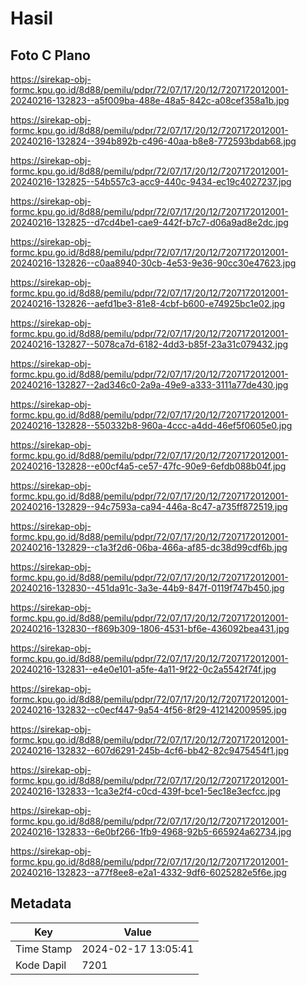 # Hasil

## Foto C Plano

https://sirekap-obj-formc.kpu.go.id/8d88/pemilu/pdpr/72/07/17/20/12/7207172012001-20240216-132823--a5f009ba-488e-48a5-842c-a08cef358a1b.jpg

https://sirekap-obj-formc.kpu.go.id/8d88/pemilu/pdpr/72/07/17/20/12/7207172012001-20240216-132824--394b892b-c496-40aa-b8e8-772593bdab68.jpg

https://sirekap-obj-formc.kpu.go.id/8d88/pemilu/pdpr/72/07/17/20/12/7207172012001-20240216-132825--54b557c3-acc9-440c-9434-ec19c4027237.jpg

https://sirekap-obj-formc.kpu.go.id/8d88/pemilu/pdpr/72/07/17/20/12/7207172012001-20240216-132825--d7cd4be1-cae9-442f-b7c7-d06a9ad8e2dc.jpg

https://sirekap-obj-formc.kpu.go.id/8d88/pemilu/pdpr/72/07/17/20/12/7207172012001-20240216-132826--c0aa8940-30cb-4e53-9e36-90cc30e47623.jpg

https://sirekap-obj-formc.kpu.go.id/8d88/pemilu/pdpr/72/07/17/20/12/7207172012001-20240216-132826--aefd1be3-81e8-4cbf-b600-e74925bc1e02.jpg

https://sirekap-obj-formc.kpu.go.id/8d88/pemilu/pdpr/72/07/17/20/12/7207172012001-20240216-132827--5078ca7d-6182-4dd3-b85f-23a31c079432.jpg

https://sirekap-obj-formc.kpu.go.id/8d88/pemilu/pdpr/72/07/17/20/12/7207172012001-20240216-132827--2ad346c0-2a9a-49e9-a333-3111a77de430.jpg

https://sirekap-obj-formc.kpu.go.id/8d88/pemilu/pdpr/72/07/17/20/12/7207172012001-20240216-132828--550332b8-960a-4ccc-a4dd-46ef5f0605e0.jpg

https://sirekap-obj-formc.kpu.go.id/8d88/pemilu/pdpr/72/07/17/20/12/7207172012001-20240216-132828--e00cf4a5-ce57-47fc-90e9-6efdb088b04f.jpg

https://sirekap-obj-formc.kpu.go.id/8d88/pemilu/pdpr/72/07/17/20/12/7207172012001-20240216-132829--94c7593a-ca94-446a-8c47-a735ff872519.jpg

https://sirekap-obj-formc.kpu.go.id/8d88/pemilu/pdpr/72/07/17/20/12/7207172012001-20240216-132829--c1a3f2d6-06ba-466a-af85-dc38d99cdf6b.jpg

https://sirekap-obj-formc.kpu.go.id/8d88/pemilu/pdpr/72/07/17/20/12/7207172012001-20240216-132830--451da91c-3a3e-44b9-847f-0119f747b450.jpg

https://sirekap-obj-formc.kpu.go.id/8d88/pemilu/pdpr/72/07/17/20/12/7207172012001-20240216-132830--f869b309-1806-4531-bf6e-436092bea431.jpg

https://sirekap-obj-formc.kpu.go.id/8d88/pemilu/pdpr/72/07/17/20/12/7207172012001-20240216-132831--e4e0e101-a5fe-4a11-9f22-0c2a5542f74f.jpg

https://sirekap-obj-formc.kpu.go.id/8d88/pemilu/pdpr/72/07/17/20/12/7207172012001-20240216-132832--c0ecf447-9a54-4f56-8f29-412142009595.jpg

https://sirekap-obj-formc.kpu.go.id/8d88/pemilu/pdpr/72/07/17/20/12/7207172012001-20240216-132832--607d6291-245b-4cf6-bb42-82c9475454f1.jpg

https://sirekap-obj-formc.kpu.go.id/8d88/pemilu/pdpr/72/07/17/20/12/7207172012001-20240216-132833--1ca3e2f4-c0cd-439f-bce1-5ec18e3ecfcc.jpg

https://sirekap-obj-formc.kpu.go.id/8d88/pemilu/pdpr/72/07/17/20/12/7207172012001-20240216-132833--6e0bf266-1fb9-4968-92b5-665924a62734.jpg

https://sirekap-obj-formc.kpu.go.id/8d88/pemilu/pdpr/72/07/17/20/12/7207172012001-20240216-132823--a77f8ee8-e2a1-4332-9df6-6025282e5f6e.jpg


## Metadata

| Key        | Value               |
| ---------- | ------------------- |
| Time Stamp | 2024-02-17 13:05:41 |
| Kode Dapil | 7201                |



